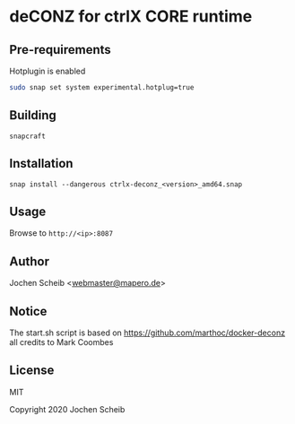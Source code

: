 # deCONZ for ctrlX CORE runtime

## Pre-requirements

Hotplugin is enabled

```bash
sudo snap set system experimental.hotplug=true
```


## Building

`snapcraft`

## Installation

`snap install --dangerous ctrlx-deconz_<version>_amd64.snap`

## Usage

Browse to `http://<ip>:8087`

## Author

Jochen Scheib <<webmaster@mapero.de>>

## Notice

The start.sh script is based on https://github.com/marthoc/docker-deconz all credits to Mark Coombes


## License

MIT

Copyright 2020 Jochen Scheib